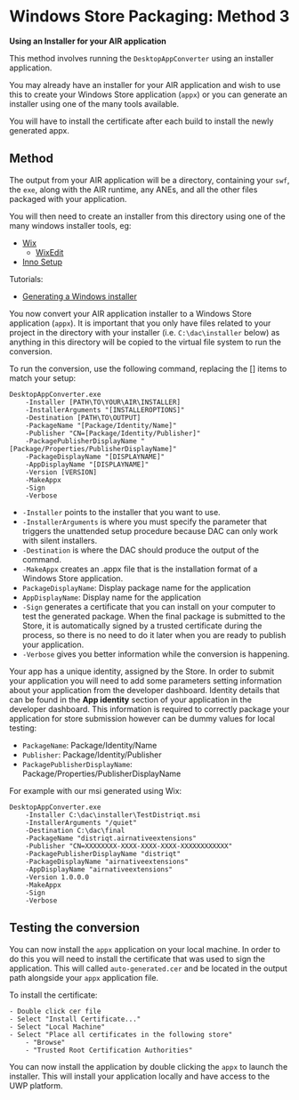 
# Windows Store Packaging: Method 3

**Using an Installer for your AIR application**

This method involves running the `DesktopAppConverter` using an installer application. 

You may already have an installer for your AIR application and wish to use this to create your Windows Store application (`appx`) or you can generate an installer using one of the many tools available.

You will have to install the certificate after each build to install the newly generated appx.


## Method

The output from your AIR application will be a directory, containing your `swf`, the `exe`, 
along with the AIR runtime, any ANEs, and all the other files packaged with your application.

You will then need to create an installer from this directory using one of the many windows 
installer tools, eg:

- [Wix](http://wixtoolset.org/)
    - [WixEdit](http://wixedit.sourceforge.net)
- [Inno Setup](http://www.jrsoftware.org/isinfo.php)


Tutorials:

- [Generating a Windows installer](http://www.adobe.com/devnet/air/articles/customize-setup-for-AIR-app-with-captive-runtime.html)



You now convert your AIR application installer to a Windows Store application (`appx`). It is important that you only have files related to your project in the directory with your installer (i.e. `C:\dac\installer` below) as anything in this directory will be copied to the virtual file system to run the conversion. 

To run the conversion, use the following command, replacing the [] items to match your setup:

```
DesktopAppConverter.exe 
    -Installer [PATH\TO\YOUR\AIR\INSTALLER] 
    -InstallerArguments "[INSTALLEROPTIONS]" 
    -Destination [PATH\TO\OUTPUT] 
    -PackageName "[Package/Identity/Name]" 
    -Publisher "CN=[Package/Identity/Publisher]" 
    -PackagePublisherDisplayName "[Package/Properties/PublisherDisplayName]" 
    -PackageDisplayName "[DISPLAYNAME]" 
    -AppDisplayName "[DISPLAYNAME]" 
    -Version [VERSION] 
    -MakeAppx 
    -Sign 
    -Verbose
```

- `-Installer` points to the installer that you want to use.
- `-InstallerArguments` is where you must specify the parameter that triggers the unattended setup procedure because DAC can only work with silent installers.
- `-Destination` is where the DAC should produce the output of the command.
- `-MakeAppx` creates an .appx file that is the installation format of a Windows Store application.
- `PackageDisplayName`: Display package name for the application
- `AppDisplayName`: Display name for the application
- `-Sign` generates a certificate that you can install on your computer to test the generated package. When the final package is submitted to the Store, it is automatically signed by a trusted certificate during the process, so there is no need to do it later when you are ready to publish your application.
- `-Verbose` gives you better information while the conversion is happening.


Your app has a unique identity, assigned by the Store. In order to submit your application you will need to add some parameters setting information about your application from the developer dashboard. Identity details that can be found in the **App identity** section of your application in the developer dashboard. This information is required to correctly package your application for store submission however can be dummy values for local testing:

- `PackageName`: Package/Identity/Name
- `Publisher`: Package/Identity/Publisher
- `PackagePublisherDisplayName`: Package/Properties/PublisherDisplayName	


For example with our msi generated using Wix:

```
DesktopAppConverter.exe 
    -Installer C:\dac\installer\TestDistriqt.msi
    -InstallerArguments "/quiet" 
    -Destination C:\dac\final
    -PackageName "distriqt.airnativeextensions" 
    -Publisher "CN=XXXXXXXX-XXXX-XXXX-XXXX-XXXXXXXXXXXX" 
    -PackagePublisherDisplayName "distriqt" 
    -PackageDisplayName "airnativeextensions" 
    -AppDisplayName "airnativeextensions" 
    -Version 1.0.0.0 
    -MakeAppx 
    -Sign 
    -Verbose
 ```

 


## Testing the conversion

You can now install the `appx` application on your local machine. In order to do this you will need to install the certificate that was used to sign the application. This will called `auto-generated.cer` and be located in the output path alongside your `appx` application file. 


To install the certificate:

    - Double click cer file
    - Select "Install Certificate..."
    - Select "Local Machine"
    - Select "Place all certificates in the following store"
        - "Browse"
        - "Trusted Root Certification Authorities"

You can now install the application by double clicking the `appx` to launch the installer. This will install your application locally and have access to the UWP platform.

